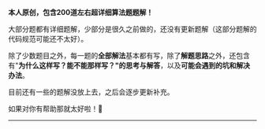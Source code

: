**本人原创，包含200道左右超详细算法题题解！**



大部分题都有详细题解，少部分是很久之前做的，还没有更新题解（这部分题解的代码规范可能还不太好）。

除了少数题目之外，每一题的**全部解法**基本都有写，除了**解题思路**之外，还包含有"**为什么这样写？能不能那样写？"的思考与解答**，以及**可能会遇到的坑和解决办法**。



目前还有一些的题解没放上去，之后会逐步更新补充。



如果对你有帮助那就太好啦！🥰



---

